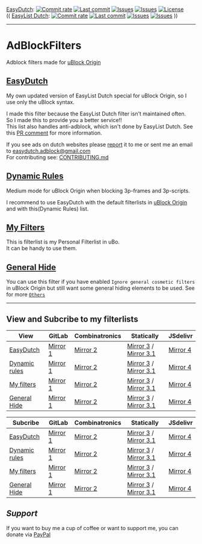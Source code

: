 [EasyDutch](https://github.com/BPower0036/AdBlockFilters/tree/main/EasyDutch):
[![Commit rate](https://img.shields.io/github/commit-activity/m/BPower0036/AdBlockFilters?label=Commits&color=succes)](https://github.com/BPower0036/AdBlockFilters/commits/)
[![Last commit](https://img.shields.io/github/last-commit/BPower0036/AdBlockFilters?label=Last%20commit&color=informational)](https://github.com/BPower0036/AdBlockFilters/commits/main)
[![Issues](https://img.shields.io/github/issues/BPower0036/AdBlockFilters?label=Issues&color=red)](https://github.com/BPower0036/AdBlockFilters/issues)
[![Issues](https://img.shields.io/github/issues-closed/BPower0036/AdBlockFilters?color=green&label=Issues)](https://github.com/BPower0036/AdBlockFilters/issues?q=is%3Aissue+is%3Aclosed)
[![License](https://img.shields.io/badge/License-GPLv3-blue.svg?label=License&color=lightgrey)](https://github.com/BPower0036/AdBlockFilters/blob/main/LICENSE) <br>
(( [EasyList Dutch](https://github.com/easylist/easylistdutch/):
[![Commit rate](https://img.shields.io/github/commit-activity/m/easylist/easylistdutch?label=Commits&color=succes&style=plastic)](https://github.com/easylist/easylistdutch/commits/)
[![Last commit](https://img.shields.io/github/last-commit/easylist/easylistdutch?label=Last%20commit&color=informational&style=plastic)](https://github.com/easylist/easylistdutch/commits/master)
[![Issues](https://img.shields.io/github/issues/easylist/easylistdutch?label=Issues&color=red&style=plastic)](https://github.com/easylist/easylistdutch/issues)
[![Issues](https://img.shields.io/github/issues-closed/easylist/easylistdutch?color=green&label=Issues&style=plastic)](https://github.com/easylist/easylistdutch/issues?q=is%3Aissue+is%3Aclosed) ))

***
# AdBlockFilters
Adblock filters made for [uBlock Origin](https://github.com/uBlockOrigin/uAssets)

## [EasyDutch](https://github.com/BPower0036/AdBlockFilters/tree/main/EasyDutch)
My own updated version of EasyList Dutch special for uBlock Origin, so I use only the uBlock syntax. 

I made this filter because the EasyList Dutch filter isn't maintained often. <br>
So I made this to provide you a better service!! <br>
This list also handles anti-adblock, which isn't done by EasyList Dutch. See this [PR comment](https://github.com/easylist/easylistdutch/issues/11#issuecomment-818864565) for more information.

If you see ads on dutch websites please [report](https://github.com/BPower0036/AdBlockFilters/issues/new/choose) it to me or sent me an email to easydutch.adblock@gmail.com <br>
For contributing see: [CONTRIBUTING.md](https://github.com/BPower0036/AdBlockFilters/blob/main/CONTRIBUTING.md)

## [Dynamic Rules](https://github.com/BPower0036/AdBlockFilters/blob/main/dynamic%20rules)
Medium mode for uBlock Origin when blocking 3p-frames and 3p-scripts.

I recommend to use EasyDutch with the default filterlists in [uBlock Origin](https://github.com/uBlockOrigin/uAssets) and with this(Dynamic Rules) list.

## [My Filters](https://github.com/BPower0036/AdBlockFilters/blob/main/my%20filters)
This is filterlist is my Personal Filterlist in uBo. <br>
It can be handy to use them.

## [General Hide](https://github.com/BPower0036/AdBlockFilters/blob/main/Others/General%20Hide)
You can use this filter if you have enabled `Ignore general cosmetic filters` in uBlock Origin but still want some general hiding elements to be used.
See for more [`Others`](https://github.com/BPower0036/AdBlockFilters/tree/main/Others)

***
## View and Subcribe to my filterlists
| View | GitLab | Combinatronics | Statically | JSdelivr |
| ---- | ------ | -------------- | ---------- | -------- |
| [EasyDutch](https://raw.githubusercontent.com/BPower0036/AdBlockFilters/main/easydutch.txt) | [Mirror 1](https://gitlab.com/BPower0036/AdBlockFilters/-/raw/main/easydutch.txt) | [Mirror 2](https://combinatronics.io/BPower0036/AdBlockFilters/main/easydutch.txt) | [Mirror 3](https://cdn.statically.io/gh/BPower0036/AdBlockFilters/main/easydutch.txt) / [Mirror 3.1](https://cdn.statically.io/gl/BPower0036/AdBlockFilters/main/easydutch.txt) | [Mirror 4](https://cdn.jsdelivr.net/gh/BPower0036/AdBlockFilters@main/easydutch.txt) |
| [Dynamic rules](https://raw.githubusercontent.com/BPower0036/AdBlockfilters/main/dynamic%20rulese) | [Mirror 1](https://gitlab.com/BPower0036/AdBlockFilters/-/raw/main/dynamic%20rules) | [Mirror 2](https://combinatronics.io/BPower0036/AdBlockfilters/main/dynamic%20rules) | [Mirror 3](https://cdn.statically.io/gh/BPower0036/AdBlockfilters/main/dynamic%20rules) / [Mirror 3.1](https://cdn.statically.io/gl/BPower0036/AdBlockFilters/main/dynamic%20rules) | [Mirror 4](https://cdn.jsdelivr.net/gh/BPower0036/AdBlockfilters@main/dynamic%20rules) |
| [My filters](https://raw.githubusercontent.com/BPower0036/AdBlockfilters/main/my%20filters) | [Mirror 1](https://gitlab.com/BPower0036/AdBlockFilters/-/raw/main/my%20filters) | [Mirror 2](https://combinatronics.io/BPower0036/AdBlockfilters/main/my%20filters) | [Mirror 3](https://cdn.statically.io/gh/BPower0036/AdBlockfilters/main/my%20filters) / [Mirror 3.1](https://cdn.statically.io/gl/BPower0036/AdBlockFilters/main/my%20filters) | [Mirror 4](https://cdn.jsdelivr.net/gh/BPower0036/AdBlockfilters@main/my%20filters) |
| [General Hide](https://raw.githubusercontent.com/BPower0036/AdBlockfilters/main/Others/General%2520Hide) | [Mirror 1](https://gitlab.com/BPower0036/AdBlockFilters/-/raw/main/Others/General%20Hide) | [Mirror 2](https://combinatronics.io/BPower0036/AdBlockFilters/main/Others/General%20Hide) | [Mirror 3](https://cdn.statically.io/gh/BPower0036/AdBlockfilters/main/Others/General%20Hide) / [Mirror 3.1](https://cdn.statically.io/gl/BPower0036/AdBlockFilters/main/Others/General%20Hide) | [Mirror 4](https://cdn.jsdelivr.net/gh/BPower0036/AdBlockfilters@main/Others/General%20Hide) |

| Subcribe | GitLab | Combinatronics | Statically | JSdelivr |
| -------- | ------ | -------------- | ---------- | -------- |
| [EasyDutch](https://subscribe.adblockplus.org/?location=https://raw.githubusercontent.com/BPower0036/AdBlockFilters/main/easydutch.txt&title=EasyDutch) | [Mirror 1](https://subscribe.adblockplus.org/?location=https://gitlab.com/BPower0036/AdBlockFilters/-/raw/main/easydutch.txt) | [Mirror 2](https://subscribe.adblockplus.org/?location=https://combinatronics.io/BPower0036/AdBlockFilters/main/easydutch.txt) | [Mirror 3](https://subscribe.adblockplus.org/?location=https://cdn.statically.io/gh/BPower0036/AdBlockFilters/main/easydutch.txt) / [Mirror 3.1](https://subscribe.adblockplus.org/?location=https://cdn.statically.io/gl/BPower0036/AdBlockFilters/main/easydutch.txt) | [Mirror 4](https://subscribe.adblockplus.org/?location=https://cdn.jsdelivr.net/gh/BPower0036/AdBlockFilters@main/easydutch.txt) |
| [Dynamic rules](https://subscribe.adblockplus.org/?location=https://raw.githubusercontent.com/BPower0036/AdBlockfilters/main/dynamic%20rules&title=Dynamic%20rules%20for%20uBlock%20Origin%27s%20medium%20mode) | [Mirror 1](https://subscribe.adblockplus.org/?location=https://gitlab.com/BPower0036/AdBlockFilters/-/raw/main/dynamic%20rules&title=Dynamic%20rules%20for%20uBlock%20Origin%27s%20medium%20mode) | [Mirror 2](https://subscribe.adblockplus.org/?location=https://combinatronics.io/BPower0036/AdBlockfilters/main/dynamic%20rules&title=Dynamic%20rules%20for%20uBlock%20Origin%27s%20medium%20mode) | [Mirror 3](https://subscribe.adblockplus.org/?location=https://cdn.statically.io/gh/BPower0036/AdBlockfilters/main/dynamic%20rules&title=Dynamic%20rules%20for%20uBlock%20Origin%27s%20medium%20mode) / [Mirror 3.1](https://subscribe.adblockplus.org/?location=https://cdn.statically.io/gl/BPower0036/AdBlockFilters/main/dynamic%20rules&title=Dynamic%20rules%20for%20uBlock%20Origin%27s%20medium%20mode) | [Mirror 4](https://subscribe.adblockplus.org/?location=https://cdn.jsdelivr.net/gh/BPower0036/AdBlockfilters@main/dynamic%20rules&title=Dynamic%20rules%20for%20uBlock%20Origin%27s%20medium%20mode) |
| [My filters](https://subscribe.adblockplus.org/?location=https://raw.githubusercontent.com/BPower0036/AdBlockfilters/main/my%20filters&title=My%20filters%20list%20uBo) | [Mirror 1](https://subscribe.adblockplus.org/?location=https://gitlab.com/BPower0036/AdBlockFilters/-/raw/main/my%20filters&title=My%20filters%20list%20uBo) | [Mirror 2](https://combinatronics.io/BPower0036/AdBlockfilters/main/my%20filters&title=My%20filters%20list%20uBo) | [Mirror 3](https://subscribe.adblockplus.org/?location=https://cdn.statically.io/gh/BPower0036/AdBlockfilters/main/my%20filters&title=My%20filters%20list%20uBo) / [Mirror 3.1](https://subscribe.adblockplus.org/?location=https://cdn.statically.io/gl/BPower0036/AdBlockFilters/main/my%20filters&title=My%20filters%20list%20uBo) | [Mirror 4](https://subscribe.adblockplus.org/?location=https://cdn.jsdelivr.net/gh/BPower0036/AdBlockfilters@main/my%20filters&title=My%20filters%20list%20uBo) |
| [General Hide](https://subscribe.adblockplus.org/?location=https://raw.githubusercontent.com/BPower0036/AdBlockfilters/main/Others/General%2520Hide&title=General%20Hide) | [Mirror 1](https://subscribe.adblockplus.org/?location=https://gitlab.com/BPower0036/AdBlockFilters/-/raw/main/Others/General%20Hide&title=General%20Hide) | [Mirror 2](https://subscribe.adblockplus.org/?location=https://combinatronics.io/BPower0036/AdBlockFilters/main/Others/General%20Hide&title=General%20Hide) | [Mirror 3](https://subscribe.adblockplus.org/?location=https://cdn.statically.io/gh/BPower0036/AdBlockfilters/main/Others/General%20Hide&title=General%20Hide) / [Mirror 3.1](https://subscribe.adblockplus.org/?location=https://cdn.statically.io/gl/BPower0036/AdBlockFilters/main/Others/General%20Hide&title=General%20Hide) | [Mirror 4](https://subscribe.adblockplus.org/?location=https://cdn.jsdelivr.net/gh/BPower0036/AdBlockfilters@main/Others/General%20Hide&title=General%20Hide) |

## *Support*
If you want to buy me a cup of coffee or want to support me, you can donate via [PayPal](https://www.paypal.com/donate?hosted_button_id=M4D2NPZX5NS4C)
